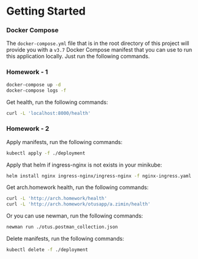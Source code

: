 # Getting Started

### Docker Compose

The `docker-compose.yml` file that is in the root directory of this project will provide you with a `v3.7` Docker
Compose manifest that you can use to run this application locally. Just run the following commands.

### Homework - 1

```bash
docker-compose up -d
docker-compose logs -f
```

Get health, run the following commands:

````bash
curl -L 'localhost:8000/health'
````

### Homework - 2

Apply manifests, run the following commands:

````bash
kubectl apply -f ./deployment
````

Apply that helm if ingress-nginx is not exists in your minikube:

````bash
helm install nginx ingress-nginx/ingress-nginx -f nginx-ingress.yaml
````

Get arch.homework health, run the following commands:

````bash
curl -L 'http://arch.homework/health'
curl -L 'http://arch.homework/otusapp/a.zimin/health'
````

Or you can use newman, run the following commands:

````bash
newman run ./otus.postman_collection.json
````

Delete manifests, run the following commands:

````bash
kubectl delete -f ./deployment
````
